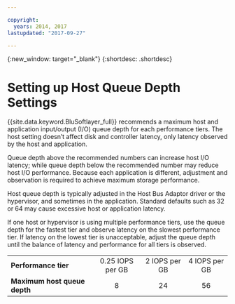 ```yaml
---

copyright:
  years: 2014, 2017
lastupdated: "2017-09-27"

---
```

{:new_window: target="_blank"}
{:shortdesc: .shortdesc}

# Setting up Host Queue Depth Settings

{{site.data.keyword.BluSoftlayer_full}} recommends a maximum host and application input/output (I/O) queue depth for each performance tiers. The host setting doesn’t affect disk and controller latency, only latency observed by the host and application.

Queue depth above the recommended numbers can increase host I/O latency; while queue depth below the recommended number may reduce host I/O performance. Because each application is different, adjustment and observation is required to achieve maximum storage performance.

Host queue depth is typically adjusted in the Host Bus Adaptor driver or the hypervisor, and sometimes in the application. Standard defaults such as 32 or 64 may cause excessive host or application latency.

If one host or hypervisor is using multiple performance tiers, use the queue depth for the fastest tier and observe latency on the slowest performance tier. If latency on the lowest tier is unacceptable, adjust the queue depth until the balance of latency and performance for all tiers is observed.

<table align="center">
	<tbody>
		<tr>
			<td><strong>Performance tier</strong></td>
			<td style="text-align: center; vertical-align: middle;">0.25 IOPS per GB</td>
			<td style="text-align: center; vertical-align: middle;">2 IOPS per GB</td>
			<td style="text-align: center; vertical-align: middle;">4 IOPS per GB</td>
		</tr>
		<tr>
			<td><strong>Maximum host queue depth</strong></td>
			<td style="text-align: center; vertical-align: middle;">8</td>
			<td style="text-align: center; vertical-align: middle;">24</td>
			<td style="text-align: center; vertical-align: middle;">56</td>
		</tr>
	</tbody>
</table>
